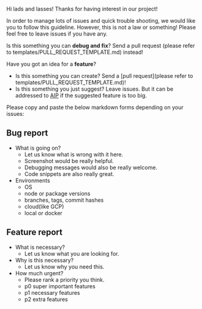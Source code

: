 Hi lads and lasses! Thanks for having interest in our project!

In order to manage lots of issues and quick trouble shooting, we would like you to follow this guideline.
However, this is not a law or something! Please feel free to leave issues if you have any.

Is this something you can **debug and fix**? Send a pull request (please refer to templates/PULL_REQUEST_TEMPLATE.md) instead!

Have you got an idea for a **feature**?
- Is this something you can create? Send a [pull request](please refer to templates/PULL_REQUEST_TEMPLATE.md)!
- Is this something you just suggest? Leave issues. But it can be addressed to [AIP](https://docs.ainetwork.ai/reference/ain-improvement-proposals) if the suggested feature is too big.

Please copy and paste the below markdown forms depending on your issues:

Bug report
------------------------------------------------------------------
- What is going on?
    - Let us know what is wrong with it here.
    - Screenshot would be really helpful.
    - Debugging messages would also be really welcome.
    - Code snippets are also really great.
- Environments
    - OS
    - node or package versions
    - branches, tags, commit hashes
    - cloud(like GCP)
    - local or docker

Feature report
------------------------------------------------------------------
- What is necessary?
    - Let us know what you are looking for.
- Why is this necessary?
    - Let us know why you need this.
- How much urgent?
    - Please rank a priority you think.
    - p0 super important features
    - p1 necessary features
    - p2 extra features
